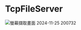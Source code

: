 # TcpFileServer
![螢幕擷取畫面 2024-11-25 200732](https://github.com/user-attachments/assets/79f10c6b-0848-4fc8-8e67-ab3da06d7938)

